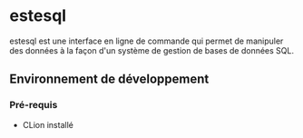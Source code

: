 # estesql

estesql est une interface en ligne de commande qui permet de manipuler des données à la façon d'un système de gestion de bases de données SQL.

## Environnement de développement

### Pré-requis
 
- CLion installé
